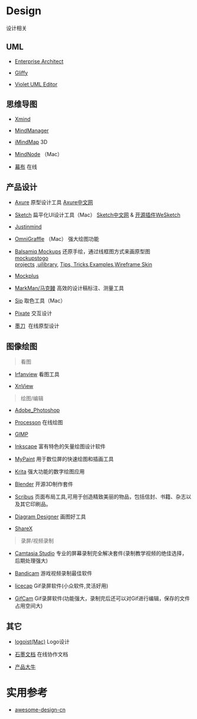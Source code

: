 # Design

设计相关


## **UML**

- [Enterprise Architect](http://www.sparxsystems.cn/)

- [Gliffy](https://www.gliffy.com/)

- [Violet UML Editor](http://alexdp.free.fr/violetumleditor)


## **思维导图**

- [Xmind](http://www.xmindchina.net/)

- [MindManager](http://www.mindmanager.cc/)

- [iMindMap](https://imindmap.com/software/) 3D

- [MindNode](https://mindnode.com/)	（Mac）

- [幕布](https://mubu.com/)  在线

## **产品设计**

- [Axure](https://www.axure.com.cn/)  原型设计工具 [Axure中文网](https://www.axure.com.cn/category/axure/)

- [Sketch](https://www.sketchapp.com/) 扁平化UI设计工具（Mac） [Sketch中文网](http://www.sketchcn.com/sketch-chinese-user-manual.html) & [开源插件WeSketch](https://github.com/weixin/WeSketch) 

- [Justinmind](http://www.justinmind.com.cn/)

- [OmniGraffle](https://www.omnigroup.com/omnigraffle) （Mac） 强大绘图功能

- [Balsamiq Mockups](https://balsamiq.com/products/mockups/) 还原手绘，通过线框图方式来画原型图   
  [mockupstogo](https://support.balsamiq.com/resources/mockupstogo/)       
  [projects](https://support.mybalsamiq.com/projects/) ,[uilibrary](https://support.mybalsamiq.com/projects/uilibrary/grid), [Tips, Tricks](https://support.mybalsamiq.com/projects/tips/grid),[Examples](https://support.mybalsamiq.com/projects/examples/grid),[Wireframe Skin](https://support.mybalsamiq.com/projects/examples-wireframeskin/grid)   
  
- [Mockplus](https://www.mockplus.cn/)

- [MarkMan/马克鳗](http://www.getmarkman.com/)  高效的设计稿标注、测量工具

- [Sip](http://sipapp.io/) 取色工具（Mac）

- [Pixate](http://www.pixate.com/)  交互设计

- [墨刀](https://modao.cc/)  在线原型设计


## **图像绘图**

> 看图

- [Irfanview](http://www.irfanview.com/)  看图工具

- [XnView](http://www.xnview.com/en/xnviewmp/) 

> 绘图/编辑

- [Adobe_Photoshop](http://www.adobe.com/cn/)

- [Processon](https://www.processon.com/)  在线绘图

- [GIMP](https://www.gimp.org/)

- [Inkscape](https://inkscape.org/zh/) 富有特色的矢量绘图设计软件

- [MyPaint](http://mypaint.org/) 用于数位屏的快速绘图和插画工具

- [Krita](https://krita.org/zh/) 强大功能的数字绘图应用

- [Blender](https://www.blender.org/) 开源3D制作套件

- [Scribus](https://www.scribus.net/) 页面布局工具,可用于创造精致美丽的物品，包括信封、书籍、杂志以及其它印刷品。

- [Diagram Designer](http://logicnet.dk/DiagramDesigner/)  画图好工具

- [ShareX](https://github.com/ShareX/ShareX)

> 录屏/视频录制

- [Camtasia Studio](https://www.techsmith.com/camtasia.html) 专业的屏幕录制完全解决套件(录制教学视频的绝佳选择，后期处理强大)

- [Bandicam](http://www.bandicam.com/cn/)  游戏视频录制最佳软件

- [licecap](http://www.cockos.com/licecap/)  Gif录屏软件(小众软件,灵活好用)

- [GifCam](http://blog.bahraniapps.com/gifcam/) Gif录屏软件(功能强大，录制完后还可以对Gif进行编辑，保存的文件占用空间大)

## 其它

- [logoist(Mac)](http://www.syniumsoftware.com/logoist) Logo设计

- [石墨文档](https://shimo.im/)  在线协作文档

- [产品大牛](http://www.pmdaniu.com/)

# 实用参考

- [awesome-design-cn](https://github.com/jobbole/awesome-design-cn)
